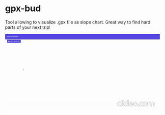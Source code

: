 # gpx-bud
Tool allowing to visualize .gpx file as slope chart. Great way to find hard parts of your next trip!

![presentation](docs/presentation.gif)

